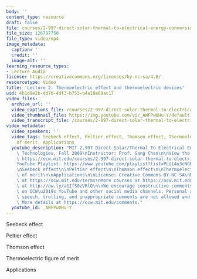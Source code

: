 ```yaml
---
body: ''
content_type: resource
draft: false
file: courses/2-997-direct-solar-thermal-to-electrical-energy-conversion-technologies-fall-2009/mit2_997f09_lec02_360p_16_9.mp4
file_size: 126797750
file_type: video/mp4
image_metadata:
  caption: ''
  credit: ''
  image-alt: ''
learning_resource_types:
- Lecture Audio
license: https://creativecommons.org/licenses/by-nc-sa/4.0/
resourcetype: Video
title: 'Lecture 2: Thermoelectric effect and thermoelectric devices'
uid: 4b1d9e2b-dd76-4df3-b753-b4a18e69ac17
video_files:
  archive_url: ''
  video_captions_file: /courses/2-997-direct-solar-thermal-to-electrical-energy-conversion-technologies-fall-2009/1xfQjNpowzVTuCnZVr1C1cGJRgLeDdIAT_transcript.webvtt
  video_thumbnail_file: https://img.youtube.com/vi/_AWFPw0Hu-Y/default.jpg
  video_transcript_file: /courses/2-997-direct-solar-thermal-to-electrical-energy-conversion-technologies-fall-2009/1xfQjNpowzVTuCnZVr1C1cGJRgLeDdIAT_transcript.pdf
video_metadata:
  video_speakers: ''
  video_tags: Seebeck effect, Peltier effect, Thomson effect, Thermoelectric figure
    of merit, Applications
  youtube_description: "MIT 2.997 Direct Solar/Thermal To Electrical Energy Conversion\
    \ Technologies, Fall 2009\nInstructor: Prof. Gang Chen\n\nView the complete course:\
    \ https://ocw.mit.edu/courses/2-997-direct-solar-thermal-to-electrical-energy-conversion-technologies-fall-2009/\n\
    YouTube Playlist: https://www.youtube.com/playlist?list=PLUl4u3cNGP62sv7_wYRKqvf1HsL4p54Kj\n\
    \nSeebeck effect\n\nPeltier effect\n\nThomson effect\n\nThermoelectric figure\
    \ of merit\n\nApplications\n\nLicense: Creative Commons BY-NC-SA\nMore information\
    \ at https://ocw.mit.edu/terms\nMore courses at https://ocw.mit.edu\nSupport OCW\
    \ at http://ow.ly/a1If50zVRlQ\n\nWe encourage constructive comments and discussion\
    \ on OCW\u2019s YouTube and other social media channels. Personal attacks, hate\
    \ speech, trolling, and inappropriate comments are not allowed and may be removed.\
    \ More details at https://ocw.mit.edu/comments."
  youtube_id: _AWFPw0Hu-Y
---
```

Seebeck effect

Peltier effect

Thomson effect

Thermoelectric figure of merit

Applications